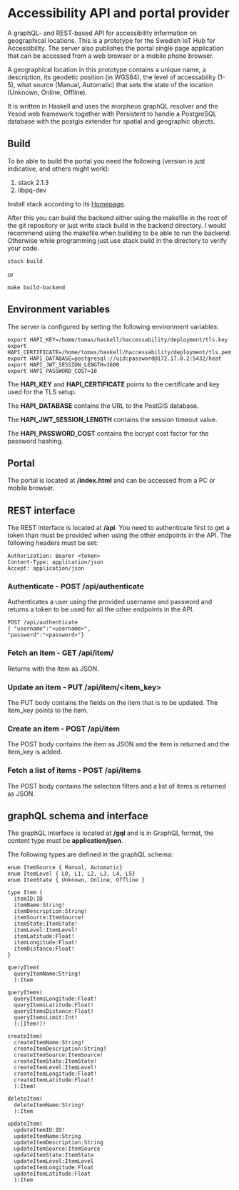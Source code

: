 # Accessibility API and portal provider
A graphQL- and REST-based API for accessibility information on geographical locations. This is a prototype for the Swedish IoT Hub for Accessibility. The server also publishes the portal single page application that can be accessed from a web browser or a mobile phone browser.

A geographical location in this prototype contains a unique name, a description, its geodetic position (in WGS84), the level of accessability (1-5), what source (Manual, Automatic) that sets the state of the location (Unknown, Online, Offline).

It is written in Haskell and uses the morpheus graphQL resolver and the Yesod web framework together with Persistent to handle a PostgreSQL database with the postgis extender for spatial and geographic objects.

## Build
To be able to build the portal you need the following (version is just indicative, and others might work):

1. stack 2.1.3
2. libpq-dev

Install stack according to its [Homepage](https://docs.haskellstack.org/en/stable/README/).

After this you can build the backend either using the makefile in the root of the git repository or just write stack build in the backend directory. I would recommend using the makefile when building to be able to run the backend. Otherwise while programming just use stack build in the directory to verify your code.

```
stack build
```
or

```
make build-backend
```
## Environment variables
The server is configured by setting the following environment variables:

```
export HAPI_KEY=/home/tomas/haskell/haccessability/deployment/tls.key
export HAPI_CERTIFICATE=/home/tomas/haskell/haccessability/deployment/tls.pem
export HAPI_DATABASE=postgresql://uid:password@172.17.0.2:5432/heat
export HAPI_JWT_SESSION_LENGTH=3600
export HAPI_PASSWORD_COST=10
```

The **HAPI_KEY** and **HAPI_CERTIFICATE** points to the certificate and key used for the TLS setup.

The **HAPI_DATABASE** contains the URL to the PostGIS database.

The **HAPI_JWT_SESSION_LENGTH** contains the session timeout value.

The **HAPI_PASSWORD_COST** contains the bcrypt cost factor for the password hashing.

## Portal
The portal is located at **/index.html** and can be accessed from a PC or mobile browser.

## REST interface
The REST interface is located at **/api**. You need to authenticate first to get a token than must be provided when using the other endpoints in the API. The following headers must be set:

```
Authorization: Bearer <token>
Content-Type: application/json
Accept: application/json
```

### Authenticate - POST /api/authenticate
Authenticates a user using the provided username and password and returns a token to be used for all the other endpoints in the API.

```
POST /api/authenticate
{ "username":"<username>",
"password":"<password>"}
```

### Fetch an item - GET /api/item/<item key>
Returns with the item as JSON.

### Update an item - PUT /api/item/<item_key>
The PUT body contains the fields on the item that is to be updated. The item_key points to the item.

### Create an item - POST /api/item
The POST body contains the item as JSON and the item is returned and the item_key is added.

### Fetch a list of items - POST /api/items
The POST body contains the selection filters and a list of items is returned as JSON.

## graphQL schema and interface
The graphQL interface is located at **/gql** and is in GraphQL format, the content type must be **application/json**.

The following types are defined in the graphQL schema:

```
enum ItemSource { Manual, Automatic}
enum ItemLevel { L0, L1, L2, L3, L4, L5}
enum ItemState { Unknown, Online, Offline }

type Item {
  itemID:ID
  itemName:String!
  itemDescription:String!
  itemSource:ItemSource!
  itemState:ItemState!
  itemLevel:ItemLevel!
  itemLatitude:Float!
  itemLongitude:Float!
  itemDistance:Float!
}

queryItem(
  queryItemName:String!
  ):Item
  
queryItems(
  queryItemsLongitude:Float!
  queryItemsLatitude:Float!
  queryItemsDistance:Float!
  queryItemsLimit:Int!
  ):[Item!]!

createItem(
  createItemName:String!
  createItemDescription:String!
  createItemSource:ItemSource!
  createItemState:ItemState!
  createItemLevel:ItemLevel!
  createItemLongitude:Float!
  createItemLatitude:Float!
  ):Item!
  
deleteItem(
  deleteItemName:String!
  ):Item
  
updateItem(
  updateItemID:ID!
  updateItemName:String
  updateItemDescription:String
  updateItemSource:ItemSource
  updateItemState:ItemState
  updateItemLevel:ItemLevel
  updateItemLongitude:Float
  updateItemLatitude:Float
  ):Item
```
